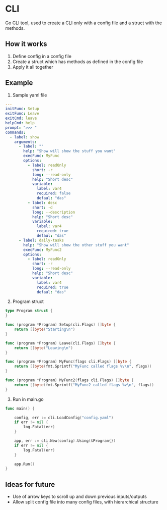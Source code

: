 # CLI
Go CLI tool, used to create a CLI only with a config file and a struct with the methods.

## How it works
1) Define config in a config file
2) Create a struct which has methods as defined in the config file
3) Apply it all together

## Example
1) Sample yaml file
```yaml
---
initFunc: Setup
exitFunc: Leave
exitCmd: leave
helpCmd: help
prompt: ">>> "
commands:
  - label: show
    arguments:
      - label: ""
        help: "Show will show the stuff you want"
        execFunc: MyFunc
        options:
          - label: readOnly
            short: -r
            long: --read-only
            help: "Short desc"
            variable:
              label: var4
              required: false
              defaul: "das"
          - label: desc
            short: -d
            long: --description
            help: "Short desc"
            variable:
              label: var4
              required: true
              defaul: "das"
      - label: daily-tasks
        help: "Show will show the other stuff you want"
        execFunc: MyFunc2
        options:
          - label: readOnly
            short: -r
            long: --read-only
            help: "Short desc"
            variable:
              label: var4
              required: true
              defaul: "das"
```

2) Program struct
```go
type Program struct {
}

func (program *Program) Setup(cli.Flags) []byte {
	return []byte("Starting\n")
}

func (program *Program) Leave(cli.Flags) []byte {
	return []byte("Leaving\n")
}

func (program *Program) MyFunc(flags cli.Flags) []byte {
	return []byte(fmt.Sprintf("MyFunc called flags %v\n", flags))
}

func (program *Program) MyFunc2(flags cli.Flags) []byte {
	return []byte(fmt.Sprintf("MyFunc2 called flags %v\n", flags))
}
```

3) Run in main.go
```go
func main() {

	config, err := cli.LoadConfig("config.yaml")
	if err != nil {
		log.Fatal(err)
	}

	app, err := cli.New(config).Using(&Program{})
	if err != nil {
		log.Fatal(err)
	}

	app.Run()
}
```

## Ideas for future
* Use of arrow keys to scroll up and down previous inputs/outputs
* Allow split config file into many config files, with hierarchical structure